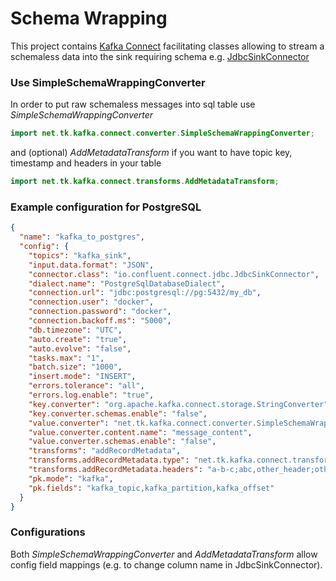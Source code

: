 # Schema Wrapping

This project contains [Kafka Connect](https://docs.confluent.io/platform/current/connect/index.html) facilitating 
classes allowing to stream a schemaless data into the sink requiring schema e.g. 
[JdbcSinkConnector](https://docs.confluent.io/kafka-connectors/jdbc/current/sink-connector/overview.html)

### Use SimpleSchemaWrappingConverter
In order to put raw schemaless messages into sql table use *SimpleSchemaWrappingConverter* 
```java
import net.tk.kafka.connect.converter.SimpleSchemaWrappingConverter;
```
and (optional) *AddMetadataTransform* if you want to have topic key, timestamp and headers in your table 
```java
import net.tk.kafka.connect.transforms.AddMetadataTransform;
```
### Example configuration for PostgreSQL

```json
{
  "name": "kafka_to_postgres",
  "config": {
    "topics": "kafka_sink",
    "input.data.format": "JSON",
    "connector.class": "io.confluent.connect.jdbc.JdbcSinkConnector",
    "dialect.name": "PostgreSqlDatabaseDialect",
    "connection.url": "jdbc:postgresql://pg:5432/my_db",
    "connection.user": "docker",
    "connection.password": "docker",
    "connection.backoff.ms": "5000",
    "db.timezone": "UTC",
    "auto.create": "true",
    "auto.evolve": "false",
    "tasks.max": "1",
    "batch.size": "1000",
    "insert.mode": "INSERT",
    "errors.tolerance": "all",
    "errors.log.enable": "true",
    "key.converter": "org.apache.kafka.connect.storage.StringConverter",
    "key.converter.schemas.enable": "false",
    "value.converter": "net.tk.kafka.connect.converter.SimpleSchemaWrappingConverter",
    "value.converter.content.name": "message_content",
    "value.converter.schemas.enable": "false",
    "transforms": "addRecordMetadata",
    "transforms.addRecordMetadata.type": "net.tk.kafka.connect.transforms.AddMetadataTransform",
    "transforms.addRecordMetadata.headers": "a-b-c;abc,other_header;other_header_mapped",
    "pk.mode": "kafka",
    "pk.fields": "kafka_topic,kafka_partition,kafka_offset"
  }
}
```

### Configurations

Both *SimpleSchemaWrappingConverter* and *AddMetadataTransform* allow config field mappings (e.g. to change column name in JdbcSinkConnector).
